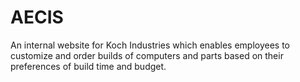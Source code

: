 # AECIS
An internal website for Koch Industries which enables employees to customize and order builds of computers and parts based on their preferences of build time and budget.
